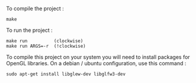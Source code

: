 To compile the project :

    make


To run the project :

    make run          (clockwise)
    make run ARGS=-r  (!clockwise)


To compile this project on your system you will need to install packages for OpenGL libraries.
On a debian / ubuntu configuration, use this command :

    sudo apt-get install libglew-dev libglfw3-dev
